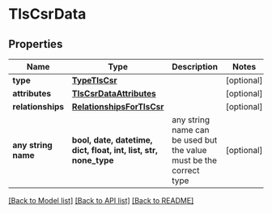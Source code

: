 # TlsCsrData


## Properties
Name | Type | Description | Notes
------------ | ------------- | ------------- | -------------
**type** | [**TypeTlsCsr**](TypeTlsCsr.md) |  | [optional] 
**attributes** | [**TlsCsrDataAttributes**](TlsCsrDataAttributes.md) |  | [optional] 
**relationships** | [**RelationshipsForTlsCsr**](RelationshipsForTlsCsr.md) |  | [optional] 
**any string name** | **bool, date, datetime, dict, float, int, list, str, none_type** | any string name can be used but the value must be the correct type | [optional]

[[Back to Model list]](../README.md#documentation-for-models) [[Back to API list]](../README.md#documentation-for-api-endpoints) [[Back to README]](../README.md)


